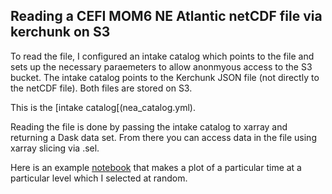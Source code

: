 ## Reading a CEFI MOM6 NE Atlantic netCDF file via kerchunk on S3

To read the file, I configured an intake catalog which points to the file and sets up the necessary paraemeters to allow anonmyous access to the S3 bucket. The intake catalog points to the Kerchunk JSON file (not directly to the netCDF file). Both files are stored on S3.

This is the [intake catalog[(nea_catalog.yml).

Reading the file is done by passing the intake catalog to xarray and returning a Dask data set. From there you can access data in the file using xarray slicing via .sel.

Here is an example [notebook](read_mom6_nea_thetao_intake.ipynb) that makes a plot of a particular time at a particular level which I selected at random.
